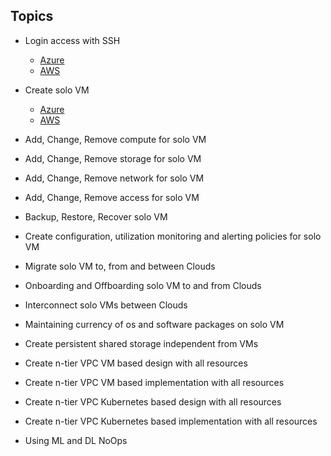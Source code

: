 ## Topics
* Login access with SSH
   * [Azure](https://github.com/realBjornRoden/cloudactions/blob/master/azure/login/README.md)
   * [AWS](https://github.com/realBjornRoden/cloudactions/blob/master/aws/login/README.md)

* Create solo VM
   * [Azure](https://github.com/realBjornRoden/cloudactions/blob/master/azure/solo/README.md)
   * [AWS](https://github.com/realBjornRoden/cloudactions/blob/master/aws/solo/README.md)
* Add, Change, Remove compute for solo VM
* Add, Change, Remove storage for solo VM
* Add, Change, Remove network for solo VM
* Add, Change, Remove access for solo VM
* Backup, Restore, Recover solo VM
* Create configuration, utilization monitoring and alerting policies for solo VM

* Migrate solo VM to, from and between Clouds
* Onboarding and Offboarding solo VM to and from Clouds
* Interconnect solo VMs between Clouds
* Maintaining currency of os and software packages on solo VM

* Create persistent shared storage independent from VMs

* Create n-tier VPC VM based design with all resources
* Create n-tier VPC VM based implementation with all resources
* Create n-tier VPC Kubernetes based design with all resources
* Create n-tier VPC Kubernetes based implementation with all resources

* Using ML and DL NoOps
